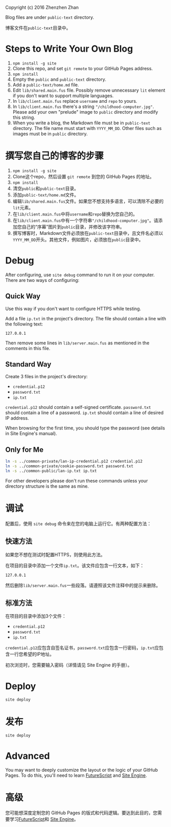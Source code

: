 Copyright (c) 2016 Zhenzhen Zhan

Blog files are under `public-text` directory.

博客文件在`public-text`目录中。

Steps to Write Your Own Blog
===============================

1. `npm install -g site`
1. Clone this repo, and set `git remote` to your GitHub Pages address.
1. `npm install`
1. Empty the `public` and `public-text` directory.
1. Add a `public-text/home.md` file.
1. Edit `lib/shared.main.fus` file. Possibly remove unnecessary `lit` element if you don't want to support multiple languages.
1. In `lib/client.main.fus` replace `username` and `repo` to yours.
1. In `lib/client.main.fus` there's a string `"/childhood-computer.jpg"`. Please add your own "prelude" image to `public` directory and modify this string.
1. When you write a blog, the Markdown file must be in `public-text` directory. The file name must start with `YYYY_MM_DD`. Other files such as images must be in `public` directory.

撰写您自己的博客的步骤
=======================

1. `npm install -g site`
1. Clone这个repo，然后设置 `git remote` 到您的 GitHub Pages 的地址。
1. `npm install`
1. 清空`public`和`public-text`目录。
1. 添加`public-text/home.md`文件。
1. 编辑`lib/shared.main.fus`文件。如果您不想支持多语言，可以清除不必要的`lit`元素。
1. 在`lib/client.main.fus`中将`username`和`repo`替换为您自己的。
1. 在`lib/client.main.fus`中有一个字符串`"/childhood-computer.jpg"`。请添加您自己的“序幕”图片到`public`目录，并修改该字符串。
1. 撰写博客时，Markdown文件必须放在`public-text`目录中，且文件名必须以`YYYY_MM_DD`开头。其他文件，例如图片，必须放在`public`目录中。

Debug
========

After configuring, use `site debug` command to run it on your computer. There are two ways of configuring:

Quick Way
----------

Use this way if you don't want to configure HTTPS while testing.

Add a file `ip.txt` in the project's directory. The file should contain a line with the following text:

```
127.0.0.1
```

Then remove some lines in `lib/server.main.fus` as mentioned in the comments in this file.

Standard Way
-------------

Create 3 files in the project's directory:

- `credential.p12`
- `password.txt`
- `ip.txt`

`credential.p12` should contain a self-signed certificate. `password.txt` should contain a line of a password. `ip.txt` should contain a line of desired IP address.

When browsing for the first time, you should type the password (see details in Site Engine's manual).

Only for Me
--------------

```bash
ln -s ../common-private/lan-ip-credential.p12 credential.p12
ln -s ../common-private/cookie-password.txt password.txt
ln -s ../common-public/lan-ip.txt ip.txt
```

For other developers please don't run these commands unless your directory structure is the same as mine.

调试
======

配置后，使用 `site debug` 命令来在您的电脑上运行它。有两种配置方法：

快速方法
----------

如果您不想在测试时配置HTTPS，则使用此方法。

在项目的目录中添加一个文件`ip.txt`。该文件应包含一行文本，如下：

```
127.0.0.1
```

然后删除`lib/server.main.fus`一些段落。请遵照该文件注释中的提示来删除。

标准方法
-------------

在项目的目录中添加3个文件：

- `credential.p12`
- `password.txt`
- `ip.txt`

`credential.p12`应包含自签名证书，`password.txt`应包含一行密码，`ip.txt`应包含一行您希望的IP地址。

初次浏览时，您需要输入密码（详情请见 Site Engine 的手册）。

Deploy
=========

`site deploy`

发布
=======

`site deploy`

Advanced
===========

You may want to deeply customize the layout or the logic of your GitHub Pages. To do this, you'll need to learn [FutureScript](https://futurescript.org/) and [Site Engine](http://zizisoft.com/site).

高级
======

您可能想深度定制您的 GitHub Pages 的版式和代码逻辑。要达到此目的，您需要学习[FutureScript](https://futurescript.org/)和 [Site Engine](http://zizisoft.com/site)。
